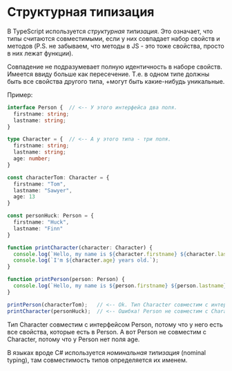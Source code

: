 # Структурная типизация

В TypeScript используется *структурная типизация*. Это означает, что типы считаются совместимыми, если у них совпадает набор свойств и методов (P.S. не забываем, что методы в JS - это тоже свойства, просто в них лежат функции).

Совпадение не подразумевает полную идентичность в наборе свойств. Имеется ввиду больше как пересечение. Т.е. в одном типе должны быть все свойства другого типа, +могут быть какие-нибудь уникальные.

Пример:

```typescript
interface Person {  // <-- У этого интерфейса два поля.
  firstname: string;
  lastname: string;
}

type Character = {  // <-- А у этого типа - три поля.
  firstname: string;
  lastname: string;
  age: number;
}

const characterTom: Character = {
  firstname: "Tom",
  lastname: "Sawyer",
  age: 13
}

const personHuck: Person = {
  firstname: "Huck",
  lastname: "Finn"
}

function printCharacter(character: Character) {
  console.log(`Hello, my name is ${character.firstname} ${character.lastname}!`);
  console.log(`I'm ${character.age} years old.`);
}

function printPerson(person: Person) {
  console.log(`Hello, my name is ${person.firstname} ${person.lastname}!`);
}

printPerson(characterTom);   // <-- Ok. Тип Character совместим с интерфейсом Person.
printCharacter(personHuck);  // <-- Ошибка! Person не совместим с Character, нет поля age.
```

Тип Character совместим с интерфейсом Person, потому что у него есть все свойства, которые есть в Person. А вот Person не совместим с Character, потому что у Person нет поля age.

В языках вроде C# используется *номинальная типизация* (nominal typing), там совместимость типов определяется их именем.